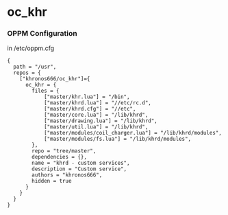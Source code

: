 # oc_khr


### OPPM Configuration

in /etc/oppm.cfg

    {
      path = "/usr",
      repos = {
        ["khronos666/oc_khr"]={
          oc_khr = {
            files = {
                ["master/khr.lua"] = "/bin",
                ["master/khrd.lua"] = "//etc/rc.d",
                ["master/khrd.cfg"] = "//etc",
                ["master/core.lua"] = "/lib/khrd",
                ["master/drawing.lua"] = "/lib/khrd",
                ["master/util.lua"] = "/lib/khrd",
                ["master/modules/coil_charger.lua"] = "/lib/khrd/modules",
                ["master/modules/fs.lua"] = "/lib/khrd/modules",
            },
            repo = "tree/master",
            dependencies = {},
            name = "khrd - custom services",
            description = "Custom service",
            authors = "khronos666",
            hidden = true
          }
        }
      }
    }